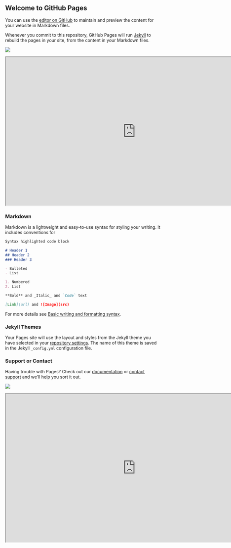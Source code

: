 ## Welcome to GitHub Pages

You can use the [editor on GitHub](https://github.com/JAS-1997/Movies/edit/gh-pages/index.md) to maintain and preview the content for your website in Markdown files.

Whenever you commit to this repository, GitHub Pages will run [Jekyll](https://jekyllrb.com/) to rebuild the pages in your site, from the content in your Markdown files.


![](https://drive.google.com/uc?export=view&id=1vOUGJHSVbuGCBqCPWHK-Hhn-AeakQwt2)

<iframe src="https://drive.google.com/file/d/1vOUGJHSVbuGCBqCPWHK-Hhn-AeakQwt2/preview" width="840" height="480"></iframe>


### Markdown

Markdown is a lightweight and easy-to-use syntax for styling your writing. It includes conventions for

```markdown
Syntax highlighted code block

# Header 1
## Header 2
### Header 3

- Bulleted
- List

1. Numbered
2. List

**Bold** and _Italic_ and `Code` text

[Link](url) and ![Image](src)
```

For more details see [Basic writing and formatting syntax](https://docs.github.com/en/github/writing-on-github/getting-started-with-writing-and-formatting-on-github/basic-writing-and-formatting-syntax).

### Jekyll Themes

Your Pages site will use the layout and styles from the Jekyll theme you have selected in your [repository settings](https://github.com/JAS-1997/Movies/settings/pages). The name of this theme is saved in the Jekyll `_config.yml` configuration file.

### Support or Contact

Having trouble with Pages? Check out our [documentation](https://docs.github.com/categories/github-pages-basics/) or [contact support](https://support.github.com/contact) and we’ll help you sort it out.



![](https://drive.google.com/uc?export=view&id=1vOUGJHSVbuGCBqCPWHK-Hhn-AeakQwt2)

<iframe src="https://drive.google.com/file/d/1vOUGJHSVbuGCBqCPWHK-Hhn-AeakQwt2/preview" width="840" height="480"></iframe>


